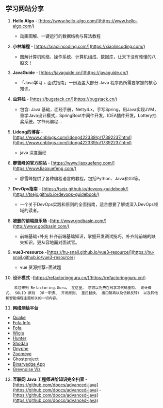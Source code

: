 ## 学习网站分享

1.  **Hello Algo** - [https://www.hello-algo.com/](https://www.hello-algo.com/)
    
    -   动画图解、一键运行的数据结构与算法教程
2.  **小林编程** - [https://xiaolincoding.com/](https://xiaolincoding.com/)
    
    -   图解计算机网络、操作系统、计算机组成、数据库，让天下没有难懂的八股文！
3.  **JavaGuide** - [https://javaguide.cn/](https://javaguide.cn/)
    
    -   「Java学习 + 面试指南」一份涵盖大部分 Java 程序员所需要掌握的核心知识。
4.  **虫洞栈** - [https://bugstack.cn/](https://bugstack.cn/)
    
    -   包含: Java 基础，面经手册，Netty4.x，手写Spring，用Java实现JVM，重学Java设计模式，SpringBoot中间件开发，IDEA插件开发，Lottery抽奖系统，字节码编程...
5.  **Lidong的博客** - [https://www.cnblogs.com/lidong422339/p/17392237.html](https://www.cnblogs.com/lidong422339/p/17392237.html)
    
    -   java 深度面经
6.  **廖雪峰的官方网站** - [https://www.liaoxuefeng.com/](https://www.liaoxuefeng.com/)
    
    -   廖雪峰提供了各种编程语言的教程，包括Python、Java和Git等。
7.  **DevOps指南** - [https://tsejx.github.io/devops-guidebook/](https://tsejx.github.io/devops-guidebook/)
    
    -   一个关于DevOps实践和原则的全面指南，适合想要了解或深入DevOps领域的读者。
8.  **被删的前端游乐场** -[http://www.godbasin.com/](http://www.godbasin.com/)
    
    -   前端基础+补充 补齐前端基础知识，掌握开发调试技巧。补齐纯前端的缺失知识，更从容地面对面试官。
9.  **vue3-resource** -[https://hu-snail.github.io/vue3-resource/](https://hu-snail.github.io/vue3-resource/)
    
    -   vue 资源推荐+面试题
10.  **设计模式** -[https://refactoringguru.cn/](https://refactoringguru.cn/)
    

```
-   欢迎来到 Refactoring.Guru。 在这里， 您可以免费在线学习代码重构、 设计模式、 SOLID 原则 （单一职责、 开闭原则、 里氏替换、 接口隔离以及依赖反转） 以及其他和智能编程主题相关的一切内容。
```

11.  **网络测绘平台**

-   [Quake](https://quake.360.net/)
-   [Fofa Info](https://fofa.info/)
-   [Fofa](https://Fofa.so)
-   [Wigle](https://Wigle.net)
-   [Hunter](https://Hunter.io)
-   [Shodan](https://Shodan.io)
-   [Onyphe](https://Onyphe.io)
-   [Zoomeye](https://Zoomeye.org)
-   [Ghostproject](https://Ghostproject.fr)
-   [Binaryedge App](https://App.binaryedge.io)
-   [Greynoise Viz](https://Viz.Greynoise.io/table)

12.  **互联网 Java 工程师进阶知识完全扫盲** -[https://github.com/doocs/advanced-java](https://github.com/doocs/advanced-java)
    -   [https://github.com/doocs/advanced-java](https://github.com/doocs/advanced-java)
<!--stackedit_data:
eyJoaXN0b3J5IjpbMTg5MDc4MjA3Ml19
-->